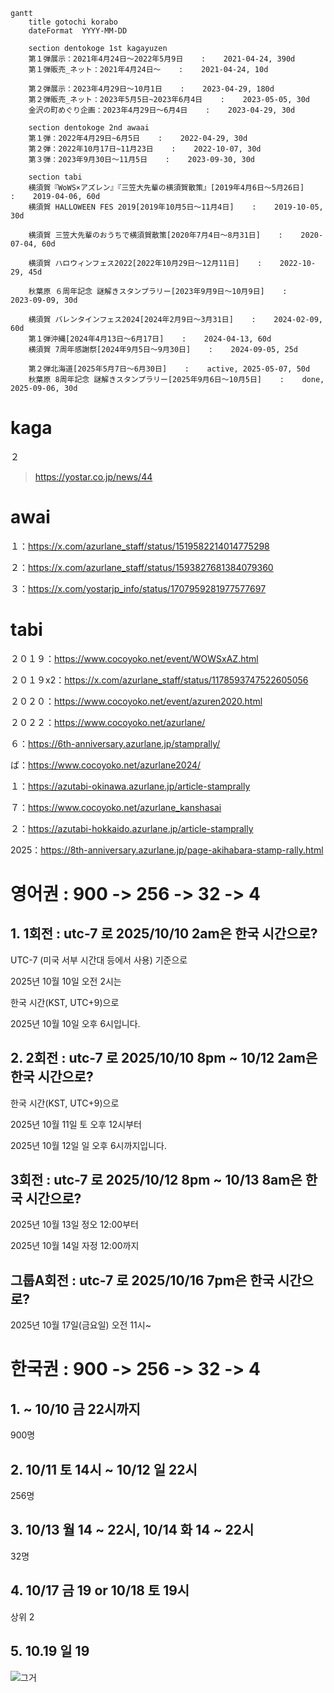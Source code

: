 ```mermaid
gantt
    title gotochi korabo
    dateFormat  YYYY-MM-DD

    section dentokoge 1st kagayuzen
    第１弾展示：2021年4月24日～2022年5月9日    :    2021-04-24, 390d
    第１弾販売_ネット：2021年4月24日～    :    2021-04-24, 10d
    
    第２弾展示：2023年4月29日～10月1日    :    2023-04-29, 180d
    第２弾販売_ネット：2023年5月5日~2023年6月4日    :    2023-05-05, 30d
    金沢の町めぐり企画：2023年4月29日～6月4日    :    2023-04-29, 30d

    section dentokoge 2nd awaai
    第１弾：2022年4月29日~6月5日    :    2022-04-29, 30d
    第２弾：2022年10月17日~11月23日    :    2022-10-07, 30d
    第３弾：2023年9月30日～11月5日    :    2023-09-30, 30d

    section tabi
    横須賀『WoWS×アズレン』『三笠大先輩の横須賀散策』[2019年4月6日～5月26日]    :    2019-04-06, 60d
    横須賀 HALLOWEEN FES 2019[2019年10月5日～11月4日]    :    2019-10-05, 30d

    横須賀 三笠大先輩のおうちで横須賀散策[2020年7月4日～8月31日]    :    2020-07-04, 60d

    横須賀 ハロウィンフェス2022[2022年10月29日～12月11日]    :    2022-10-29, 45d

    秋葉原 ６周年記念 謎解きスタンプラリー[2023年9月9日～10月9日]    :    2023-09-09, 30d

    横須賀 バレンタインフェス2024[2024年2月9日～3月31日]    :    2024-02-09, 60d
    第１弾沖縄[2024年4月13日～6月17日]    :    2024-04-13, 60d
    横須賀 7周年感謝祭[2024年9月5日～9月30日]    :    2024-09-05, 25d

    第２弾北海道[2025年5月7日～6月30日]    :    active, 2025-05-07, 50d
    秋葉原 8周年記念 謎解きスタンプラリー[2025年9月6日～10月5日]    :    done, 2025-09-06, 30d

```

# kaga

２
>https://yostar.co.jp/news/44

# awai

１：https://x.com/azurlane_staff/status/1519582214014775298

２：https://x.com/azurlane_staff/status/1593827681384079360

３：https://x.com/yostarjp_info/status/1707959281977577697

# tabi

２０１９：https://www.cocoyoko.net/event/WOWSxAZ.html

２０１９x2：https://x.com/azurlane_staff/status/1178593747522605056

２０２０：https://www.cocoyoko.net/event/azuren2020.html

２０２２：https://www.cocoyoko.net/azurlane/

６：https://6th-anniversary.azurlane.jp/stamprally/

ば：https://www.cocoyoko.net/azurlane2024/

１：https://azutabi-okinawa.azurlane.jp/article-stamprally

７：https://www.cocoyoko.net/azurlane_kanshasai

２：https://azutabi-hokkaido.azurlane.jp/article-stamprally

2025：https://8th-anniversary.azurlane.jp/page-akihabara-stamp-rally.html



# 영어권 : 900 -> 256 -> 32 -> 4 

## 1. 1회전 : utc-7 로 2025/10/10 2am은 한국 시간으로?

UTC-7 (미국 서부 시간대 등에서 사용) 기준으로 

2025년 10월 10일 오전 2시는 

한국 시간(KST, UTC+9)으로 

2025년 10월 10일 오후 6시입니다.

## 2. 2회전 : utc-7 로 2025/10/10 8pm ~ 10/12 2am은 한국 시간으로?

한국 시간(KST, UTC+9)으로 

2025년 10월 11일 토 오후 12시부터 

2025년 10월 12일 일 오후 6시까지입니다.

## 3회전 : utc-7 로 2025/10/12 8pm ~ 10/13 8am은 한국 시간으로?

2025년 10월 13일 정오 12:00부터

2025년 10월 14일 자정 12:00까지

## 그룹A회전 : utc-7 로 2025/10/16 7pm은 한국 시간으로?

2025년 10월 17일(금요일) 오전 11시~

# 한국권 : 900 -> 256 -> 32 -> 4 

## 1. ~ 10/10 금 22시까지

900명

## 2. 10/11 토 14시 ~ 10/12 일 22시

256명

## 3. 10/13 월 14 ~ 22시, 10/14 화 14 ~ 22시

32명

## 4. 10/17 금 19 or 10/18 토 19시

상위 2

## 5. 10.19 일 19



![그거]()



